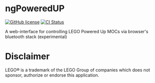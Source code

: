 # ngPoweredUP

[![GitHub license](https://img.shields.io/github/license/nvsukhanov/ngPoweredUP)](https://github.com/nvsukhanov/ngPoweredUP/blob/main/LICENSE.md)
[![CI Status](https://github.com/nvsukhanov/ngPoweredUP/actions/workflows/ci.yml/badge.svg)](https://github.com/nvsukhanov/ngPoweredUP/actions)

A web-interface for controlling LEGO Powered Up MOCs via browser's bluetooth stack (experimental)

# Disclaimer

LEGO® is a trademark of the LEGO Group of companies which does not sponsor, authorize or endorse this application.
